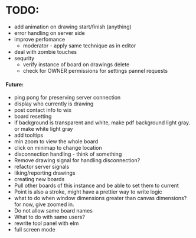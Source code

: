 # TODO:

- add animation on drawing start/finish (anything)
- error handling on server side
- improve perfomance
    + moderator - apply same technique as in editor
- deal with zombie touches
- sequrity
    + verify instance of board on drawings delete
    + check for OWNER permissions for settings pannel requests

#### Future:
- ping pong for preserving server connection
- display who currently is drawing
- post contact info to wix
- board resetting
- if background is transparent and white, make pdf background light gray. or make white light gray
- add tooltips
- min zoom to view the whole board
- click on minimap to change location
- disconnection handling - think of something
- Remove drawing signal for handling disconnection?
- refactor server signals
- liking/reporting drawings
- creating new boards
- Pull other boards of this instance and be able to set them to current
- Point is also a stroke, might have a prettier way to write logic
- what to do when window dimensions greater than canvas dimensions? for now, give zoomed in.
- Do not allow same board names
- What to do with same users?
- rewrite tool panel with elm
- full screen mode

